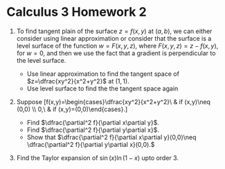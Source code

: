 # Calculus 3 Homework 2

1. To find tangent plain of the surface $z=f(x,y)$ at $(a,b)$, we can either consider using linear approximation or consider that the surface is a level surface of the function $w=F(x,y,z)$, where $F(x,y,z)=z-f(x,y)$, for $w=0$, and then we use the fact that a gradient is perpendicular to the level surface.
	* Use linear approximation to find the tangent space of $z=\dfrac{xy^2}{x^2+y^2}$ at $(1,1)$.
	* Use level surface to find the the tangent space again

2. Suppose
	\[f(x,y)=\begin{cases}\dfrac{xy^2}{x^2+y^2}\ & if (x,y)\neq (0,0) \\\ 0,\ & if (x,y)=(0,0)\end{cases}.\]
	* Find $\dfrac{\partial^2 f}{\partial x\partial y}$.
	* Find $\dfrac{\partial^2 f}{\partial y\partial x}$.
	* Show that $\dfrac{\partial^2 f}{\partial x\partial y}(0,0)\neq \dfrac{\partial^2 f}{\partial y\partial x}(0,0).$

4. Find the Taylor expansion of $\sin(x)\ln(1-x)$ upto order 3.